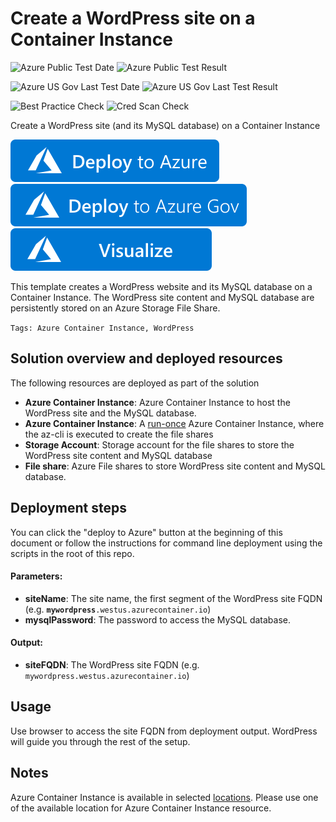 # Create a WordPress site on a Container Instance

![Azure Public Test Date](https://azurequickstartsservice.blob.core.windows.net/badges/201-aci-wordpress/PublicLastTestDate.svg)
![Azure Public Test Result](https://azurequickstartsservice.blob.core.windows.net/badges/201-aci-wordpress/PublicDeployment.svg)

![Azure US Gov Last Test Date](https://azurequickstartsservice.blob.core.windows.net/badges/201-aci-wordpress/FairfaxLastTestDate.svg)
![Azure US Gov Last Test Result](https://azurequickstartsservice.blob.core.windows.net/badges/201-aci-wordpress/FairfaxDeployment.svg)

![Best Practice Check](https://azurequickstartsservice.blob.core.windows.net/badges/201-aci-wordpress/BestPracticeResult.svg)
![Cred Scan Check](https://azurequickstartsservice.blob.core.windows.net/badges/201-aci-wordpress/CredScanResult.svg)

Create a WordPress site (and its MySQL database) on a Container Instance

[![Deploy To Azure](https://raw.githubusercontent.com/Azure/azure-quickstart-templates/master/1-CONTRIBUTION-GUIDE/images/deploytoazure.svg?sanitize=true)](https://portal.azure.com/#create/Microsoft.Template/uri/https%3A%2F%2Fraw.githubusercontent.com%2FAzure%2Fazure-quickstart-templates%2Fmaster%2F201-aci-wordpress%2Fazuredeploy.json)  
[![Deploy To Azure US Gov](https://raw.githubusercontent.com/Azure/azure-quickstart-templates/master/1-CONTRIBUTION-GUIDE/images/deploytoazuregov.svg?sanitize=true)](https://portal.azure.us/#create/Microsoft.Template/uri/https%3A%2F%2Fraw.githubusercontent.com%2FAzure%2Fazure-quickstart-templates%2Fmaster%2F201-aci-wordpress%2Fazuredeploy.json)
[![Visualize](https://raw.githubusercontent.com/Azure/azure-quickstart-templates/master/1-CONTRIBUTION-GUIDE/images/visualizebutton.svg?sanitize=true)](http://armviz.io/#/?load=https%3A%2F%2Fraw.githubusercontent.com%2FAzure%2Fazure-quickstart-templates%2Fmaster%2F201-aci-wordpress%2Fazuredeploy.json)

This template creates a WordPress website and its MySQL database on a Container Instance. The WordPress site content and MySQL database are persistently stored on an Azure Storage File Share.

`Tags: Azure Container Instance, WordPress`

## Solution overview and deployed resources

The following resources are deployed as part of the solution

+ **Azure Container Instance**: Azure Container Instance to host the WordPress site and the MySQL database.
+ **Azure Container Instance**: A [run-once](https://docs.microsoft.com/en-us/azure/container-instances/container-instances-restart-policy#container-restart-policy) Azure Container Instance, where the az-cli is executed to create the file shares
+ **Storage Account**: Storage account for the file shares to store the WordPress site content and MySQL database
+ **File share**: Azure File shares to store WordPress site content and MySQL database.

## Deployment steps

You can click the "deploy to Azure" button at the beginning of this document or follow the instructions for command line deployment using the scripts in the root of this repo. 

#### Parameters:
+ **siteName**: The site name, the first segment of the WordPress site FQDN (e.g.  **`mywordpress`**`.westus.azurecontainer.io`)
+ **mysqlPassword**: The password to access the MySQL database.

#### Output:
+ **siteFQDN**: The WordPress site FQDN (e.g.  `mywordpress.westus.azurecontainer.io`)

## Usage

Use browser to access the site FQDN from deployment output. WordPress will guide you through the rest of the setup.

## Notes
Azure Container Instance is available in selected [locations](https://docs.microsoft.com/en-us/azure/container-instances/container-instances-quotas#region-availability). Please use one of the available location for Azure Container Instance resource.
